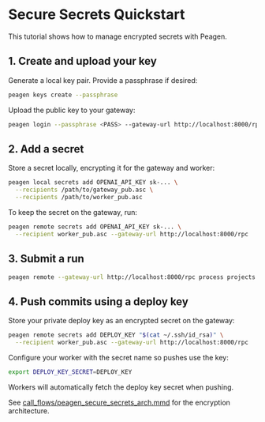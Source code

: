# Secure Secrets Quickstart

This tutorial shows how to manage encrypted secrets with Peagen.

## 1. Create and upload your key

Generate a local key pair. Provide a passphrase if desired:

```bash
peagen keys create --passphrase
```

Upload the public key to your gateway:

```bash
peagen login --passphrase <PASS> --gateway-url http://localhost:8000/rpc
```

## 2. Add a secret

Store a secret locally, encrypting it for the gateway and worker:

```bash
peagen local secrets add OPENAI_API_KEY sk-... \
  --recipients /path/to/gateway_pub.asc \
  --recipients /path/to/worker_pub.asc
```

To keep the secret on the gateway, run:

```bash
peagen remote secrets add OPENAI_API_KEY sk-... \
  --recipient worker_pub.asc --gateway-url http://localhost:8000/rpc
```

## 3. Submit a run

```bash
peagen remote --gateway-url http://localhost:8000/rpc process projects.yaml --watch
```

## 4. Push commits using a deploy key

Store your private deploy key as an encrypted secret on the gateway:

```bash
peagen remote secrets add DEPLOY_KEY "$(cat ~/.ssh/id_rsa)" \
  --recipient worker_pub.asc --gateway-url http://localhost:8000/rpc
```

Configure your worker with the secret name so pushes use the key:

```bash
export DEPLOY_KEY_SECRET=DEPLOY_KEY
```

Workers will automatically fetch the deploy key secret when pushing.

See [call_flows/peagen_secure_secrets_arch.mmd](call_flows/peagen_secure_secrets_arch.mmd) for the encryption architecture.

